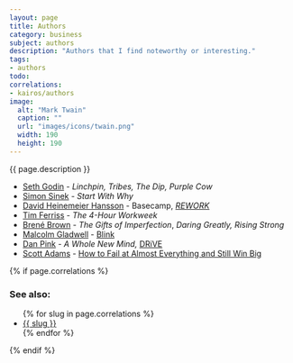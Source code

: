 ```yaml
---
layout: page
title: Authors
category: business
subject: authors
description: "Authors that I find noteworthy or interesting."
tags:
- authors
todo:
correlations:
- kairos/authors
image:
  alt: "Mark Twain"
  caption: ""
  url: "images/icons/twain.png"
  width: 190
  height: 190
---
```


{{ page.description }}

- [Seth Godin](http://sethgodin.typepad.com/) - _Linchpin,_ _Tribes,_ _The Dip,_ _Purple Cow_
- [Simon Sinek](https://www.startwithwhy.com/About) - _Start With Why_
- [David Heinemeier Hansson](https://mobile.twitter.com/dhh) - Basecamp, _[REWORK](http://david.heinemeierhansson.com/#rework)_
- [Tim Ferriss](https://mobile.twitter.com/tferriss) - _The 4-Hour Workweek_
- [Brené Brown](http://brenebrown.com/) - _The Gifts of Imperfection_, _Daring Greatly,_ _Rising Strong_
- [Malcolm Gladwell](https://mobile.twitter.com/Gladwell) - [Blink](http://gladwell.com/blink/)
- [Dan Pink](https://mobile.twitter.com/danielpink) - _A Whole New Mind,_ [DRiVE](http://www.danpink.com/books/drive/)
- [Scott Adams](https://mobile.twitter.com/scottadamssays) - [How to Fail at Almost Everything and Still Win Big](http://amazon.com/d/dp/B00COOFBA4)

{% if page.correlations %}

### See also:

<ul class="correlations">
  {% for slug in page.correlations %}
    <li class=""><a href="{{ site.baseurl }}{{ slug }}.html">{{ slug }}</a></li>
  {% endfor %}
</ul>
{% endif %}

